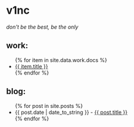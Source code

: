 # v1nc
_don't be the best, be the only_

## work:
<ul>
   {% for item in site.data.work.docs %}
      <li><a href="{{ item.url }}">{{ item.title }}</a></li>
   {% endfor %}
</ul>

## blog:
<ul>
   {% for post in site.posts %}
      <li><span>{{ post.date | date_to_string }}</span> - <a href="https://{{ post.url }}" title="{{ post.title }}">{{ post.title }}</a></li>
   {% endfor %}
</ul>